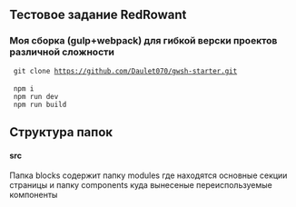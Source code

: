 ## Тестовое задание RedRowant
### Моя сборка (gulp+webpack) для гибкой верски проектов различной сложности

<code> git clone https://github.com/Daulet070/gwsh-starter.git </code><br>
<code> npm i </code><br>
<code> npm run dev </code><br>
<code> npm run build </code>

## Структура папок
#### src
Папка blocks содержит папку modules где находятся основные секции страницы и папку components куда вынесеные переиспользуемые компоненты
